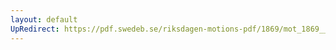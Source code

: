 ```yaml
---
layout: default
UpRedirect: https://pdf.swedeb.se/riksdagen-motions-pdf/1869/mot_1869__ak__00288/mot_1869__ak__00288_002.pdf
---
```

